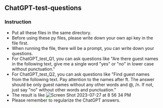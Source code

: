 ## ChatGPT-test-questions
### Instruction
- Put all these files in the same directory.
- Before using these py files, please write down your own api key in the file first.
- When running the file, there will be a prompt, you can write down your questions.
- For ChatGPT_test_Q1, you can ask questions like "Are there guest names in the following text, give me a single word "yes" or "no" in lower case without punctuation." 
- For ChatGPT_test_Q2, you can ask questions like "Find guest names from the following text. Pay attention to the names after ft. The answer should be only guest names without any other words and @, /n. If not, just say "no" without other words and punctuation."
- The result is like ![Screen Shot 2023-07-27 at 8 56 34 PM](https://github.com/ZhehanZhang-zzh/ChatGPT-test-questions/assets/99298954/fbe136be-8f87-47b7-9a59-6a0ed94ab9cb)
- Please remember to regularize the ChatGPT answers.
